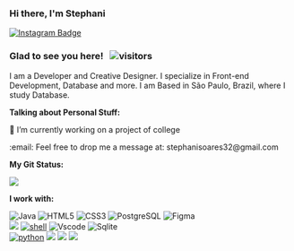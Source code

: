 ### Hi there, I'm Stephani

[![Instagram Badge](https://img.shields.io/badge/-Instagram-e4405f?style=flat-square&logo=Instagram&logoColor=white&color=lightgray)](https://instagram.com/stessada_?utm_medium=copy_link)


### Glad to see you here! &nbsp; ![visitors](https://visitor-badge.glitch.me/badge?page_id=stephani-ss&left_color=gray&right_color=green)

I am a Developer and Creative Designer. I specialize in Front-end Development, Database and more.
I am Based in São Paulo, Brazil, where I study Database.



**Talking about Personal Stuff:**

 💬 I’m currently working on a project of college 
<p> :email: Feel free to drop me a message at: stephanisoares32@gmail.com

**My Git Status:**

![](https://github-readme-stats.vercel.app/api?username=stephani-ss&theme=graywhite&show_icons=true&hide_border=true&&count_private=true&icon_collor=F3EADB)

 

**I work with:**

![Java](https://img.shields.io/badge/-java-E34A86?style=flat-square&logo=java)
![HTML5](https://img.shields.io/badge/-HTML5-E34F26?style=flat-square&logo=html5&logoColor=white)
![CSS3](https://img.shields.io/badge/-CSS3-1572B6?style=flat-square&logo=css3)
![PostgreSQL](https://img.shields.io/badge/-PostgreSQL-336791?style=flat-square&logo=postgresql)
![Figma](https://img.shields.io/badge/Figma-F24E1E?style=flat-square&logo=figma&logoColor=white)
 <br>
<img src="https://img.shields.io/badge/-MySQL-F29111?style=flat-square&logo=MySQL&logoColor=white"/>
<a href="https://github.com/alwinw?tab=repositories&language=shell" target="_blank"><img alt="shell" src="https://img.shields.io/badge/-shell-5391FE?style=flat-square&logo=PowerShell&logoColor=white"></a>
 ![Vscode](https://img.shields.io/badge/Visual_Studio_Code-0078D4?style=flat&logo=visual%20studio%20code&logoColor=white)
![Sqlite](https://img.shields.io/badge/SQLite-07405E?style=flat&logo=sqlite&logoColor=white)
 <br>
<a href="https://github.com/alwinw?tab=repositories&language=python" target="_blank"><img alt="python" src="https://img.shields.io/badge/-python-3776AB?style=flat-square&logo=Python&logoColor=white"></a>
<img src="https://img.shields.io/badge/-Trello-0079BF?style=flat-square&logo=Trello&logoColor=white"/>
<img src="https://img.shields.io/badge/-Slack-E01563?style=flat-square&logo=Slack&logoColor=white"/>
<img src="https://img.shields.io/badge/-Notion-000000?style=flat-square&logo=Notion&logoColor=white"/><br/>


</div>













